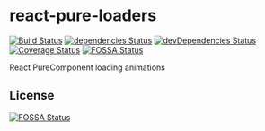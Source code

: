 # react-pure-loaders
[![Build Status](https://travis-ci.org/jameswlane/react-pure-loaders.svg?branch=master)](https://travis-ci.org/jameswlane/react-pure-loaders)
[![dependencies Status](https://david-dm.org/jameswlane/react-pure-loaders/status.svg)](https://david-dm.org/jameswlane/react-pure-loaders)
[![devDependencies Status](https://david-dm.org/jameswlane/react-pure-loaders/dev-status.svg)](https://david-dm.org/jameswlane/react-pure-loaders?type=dev)
[![Coverage Status](https://coveralls.io/repos/github/jameswlane/react-pure-loaders/badge.svg?branch=master)](https://coveralls.io/github/jameswlane/react-pure-loaders?branch=master)
[![FOSSA Status](https://app.fossa.io/api/projects/git%2Bgithub.com%2Fjameswlane%2Freact-pure-loaders.svg?type=shield)](https://app.fossa.io/projects/git%2Bgithub.com%2Fjameswlane%2Freact-pure-loaders?ref=badge_shield)

React PureComponent loading animations


## License
[![FOSSA Status](https://app.fossa.io/api/projects/git%2Bgithub.com%2Fjameswlane%2Freact-pure-loaders.svg?type=large)](https://app.fossa.io/projects/git%2Bgithub.com%2Fjameswlane%2Freact-pure-loaders?ref=badge_large)